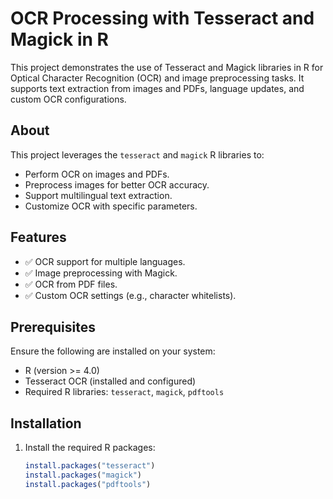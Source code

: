 # OCR Processing with Tesseract and Magick in R

This project demonstrates the use of Tesseract and Magick libraries in R for Optical Character Recognition (OCR) and image preprocessing tasks. It supports text extraction from images and PDFs, language updates, and custom OCR configurations.

## About

This project leverages the `tesseract` and `magick` R libraries to:
- Perform OCR on images and PDFs.
- Preprocess images for better OCR accuracy.
- Support multilingual text extraction.
- Customize OCR with specific parameters.

## Features

- ✅ OCR support for multiple languages.
- ✅ Image preprocessing with Magick.
- ✅ OCR from PDF files.
- ✅ Custom OCR settings (e.g., character whitelists).

## Prerequisites

Ensure the following are installed on your system:
- R (version >= 4.0)
- Tesseract OCR (installed and configured)
- Required R libraries: `tesseract`, `magick`, `pdftools`

## Installation

1. Install the required R packages:
   ```R
   install.packages("tesseract")
   install.packages("magick")
   install.packages("pdftools")
